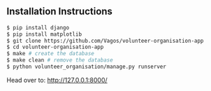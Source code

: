 ## Installation Instructions

```bash
$ pip install django
$ pip install matplotlib
$ git clone https://github.com/Vagos/volunteer-organisation-app
$ cd volunteer-organisation-app
$ make # create the database
$ make clean # remove the database
$ python volunteer_organisation/manage.py runserver
```

Head over to: http://127.0.0.1:8000/
